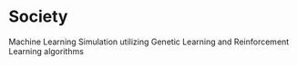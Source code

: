 # Society
Machine Learning Simulation utilizing Genetic Learning and Reinforcement Learning algorithms
